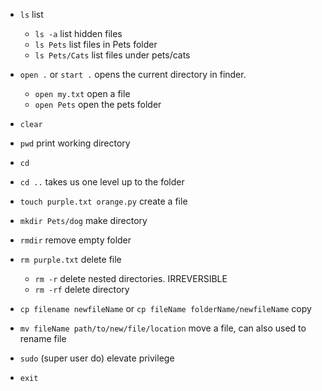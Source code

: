 - `ls` list
    - `ls -a` list hidden files
    - `ls Pets` list files in Pets folder
    - `ls Pets/Cats` list files under pets/cats
- `open .` or `start .` opens the current directory in finder.
    - `open my.txt` open a file
    - `open Pets` open the pets folder
- `clear`
- `pwd` print working directory
- `cd`
- `cd ..` takes us one level up to the folder

- `touch purple.txt orange.py` create a file
- `mkdir Pets/dog`  make directory
- `rmdir` remove empty folder
- `rm purple.txt` delete file
    - `rm -r` delete nested directories. IRREVERSIBLE
    - `rm -rf` delete directory
- `cp filename newfileName` or `cp fileName folderName/newfileName` copy
- `mv fileName path/to/new/file/location` move a file, can also used to rename file
- `sudo` (super user do) elevate privilege

- `exit`